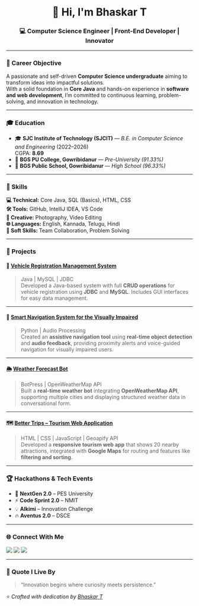 <h1 align="center">👋 Hi, I'm Bhaskar T</h1>
<h3 align="center">💻 Computer Science Engineer | Front-End Developer | Innovator</h3>

---

### 🎯 Career Objective  
A passionate and self-driven **Computer Science undergraduate** aiming to transform ideas into impactful solutions.  
With a solid foundation in **Core Java** and hands-on experience in **software and web development**, I’m committed to continuous learning, problem-solving, and innovation in technology.

---

### 🎓 Education  
- 🎓 **SJC Institute of Technology (SJCIT)** — *B.E. in Computer Science and Engineering* (2022–2026)  
  CGPA: **8.69**  
- 🏫 **BGS PU College, Gowribidanur** — *Pre-University (91.33%)*  
- 📘 **BGS Public School, Gowribidanur** — *High School (96.33%)*  

---

### 🧠 Skills  

**💻 Technical:** Core Java, SQL (Basics), HTML, CSS  
**🛠️ Tools:** GitHub, IntelliJ IDEA, VS Code  
**🎨 Creative:** Photography, Video Editing  
**🌐 Languages:** English, Kannada, Telugu, Hindi  
**🤝 Soft Skills:** Team Collaboration, Problem Solving  

---

### 🚀 Projects  

#### 🚗 [Vehicle Registration Management System](https://github.com/bhaskar2004/vehicle-registration-management-system)
> Java | MySQL | JDBC  
Developed a Java-based system with full **CRUD operations** for vehicle registration using **JDBC** and **MySQL**. Includes GUI interfaces for easy data management.

---

#### 🦯 [Smart Navigation System for the Visually Impaired](https://github.com/bhaskar2004/Smart-Navigation-Systems)
> Python | Audio Processing  
Created an **assistive navigation tool** using **real-time object detection** and **audio feedback**, providing proximity alerts and voice-guided navigation for visually impaired users.

---

#### 🌦️ [Weather Forecast Bot](https://github.com/bhaskar2004/weather-bot)
> BotPress | OpenWeatherMap API  
Built a **real-time weather bot** integrating **OpenWeatherMap API**, supporting multiple cities and displaying structured weather data in conversational form.

---

#### 🗺️ [Better Trips – Tourism Web Application](https://github.com/bhaskar2004/better-trips)
> HTML | CSS | JavaScript | Geoapify API  
Developed a **responsive tourism web app** that shows 20 nearby attractions, integrated with **Google Maps** for routing and features like **filtering and sorting**.

---

### 🏆 Hackathons & Tech Events  
- 🚀 **NextGen 2.0** – PES University  
- ⚡ **Code Sprint 2.0** – NMIT  
- 💡 **Alkimi** – Innovation Challenge  
- 🔥 **Aventus 2.0** – DSCE  

---

### 🌐 Connect With Me  
<p align="left">
  <a href="mailto:bhaskarbhaskar4794@gmail.com"><img src="https://img.shields.io/badge/Gmail-D14836?style=for-the-badge&logo=gmail&logoColor=white"></a>
  <a href="https://www.linkedin.com/in/bhaskart2004"><img src="https://img.shields.io/badge/LinkedIn-0077B5?style=for-the-badge&logo=linkedin&logoColor=white"></a>
  <a href="https://github.com/bhaskar2004"><img src="https://img.shields.io/badge/GitHub-181717?style=for-the-badge&logo=github&logoColor=white"></a>
</p>

---

### 💬 Quote I Live By  
> “Innovation begins where curiosity meets persistence.”  

⭐ *Crafted with dedication by [Bhaskar T](https://github.com/bhaskar2004)*  
